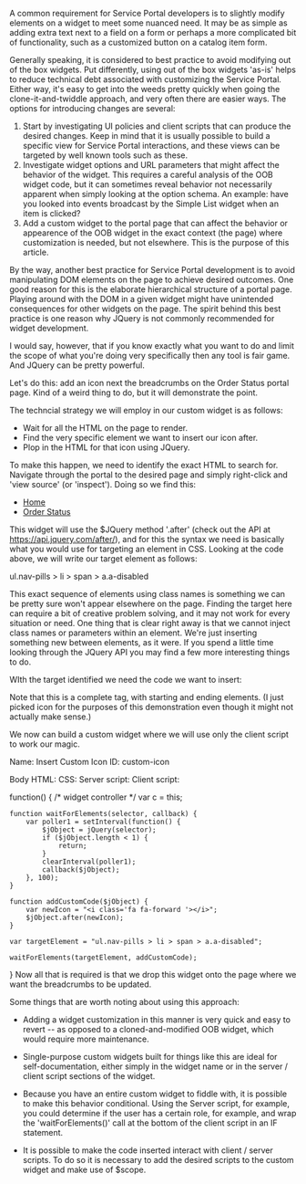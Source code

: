 A common requirement for Service Portal developers is to slightly modify elements on a widget to meet some nuanced need. It may be as simple as adding extra text next to a field on a form or perhaps a more complicated bit of functionality, such as a customized button on a catalog item form.

Generally speaking, it is considered to best practice to avoid modifying out of the box widgets. Put differently, using out of the box widgets 'as-is' helps to reduce technical debt associated with customizing the Service Portal. Either way, it's easy to get into the weeds pretty quickly when going the clone-it-and-twiddle approach, and very often there are easier ways. The options for introducing changes are several:

1. Start by investigating UI policies and client scripts that can produce the desired changes. Keep in mind that it is usually possible to build a specific view for Service Portal interactions, and these views can be targeted by well known tools such as these.
2. Investigate widget options and URL parameters that might affect the behavior of the widget. This requires a careful analysis of the OOB widget code, but it can sometimes reveal behavior not necessarily apparent when simply looking at the option schema. An example: have you looked into events broadcast by the Simple List widget when an item is clicked?
3. Add a custom widget to the portal page that can affect the behavior or appearence of the OOB widget in the exact context (the page) where customization is needed, but not elsewhere. This is the purpose of this article.

By the way, another best practice for Service Portal development is to avoid manipulating DOM elements on the page to achieve desired outcomes. One good reason for this is the elaborate hierarchical structure of a portal page. Playing around with the DOM in a given widget might have unintended consequences for other widgets on the page.  The spirit behind this best practice is one reason why JQuery is not commonly recommended for widget development.

I would say, however, that if you know exactly what you want to do and limit the scope of what you're doing very specifically then any tool is fair game. And JQuery can be pretty powerful.

Let's do this: add an icon next the breadcrumbs on the Order Status portal page. Kind of a weird thing to do, but it will demonstrate the point.

The techncial strategy we will employ in our custom widget is as follows:

* Wait for all the HTML on the page to render.
* Find the very specific element we want to insert our icon after.
* Plop in the HTML for that icon using JQuery.

To make this happen, we need to identify the exact HTML to search for. Navigate through the portal to the desired page and simply right-click and 'view source' (or 'inspect'). Doing so we find this:

<ul class="nav nav-pills nav-sm"> 
  <li> <span><a ng-href="?id=index" href="?id=index">Home</a> <i aria-hidden="true" class="fa fa-chevron-right"></i></span> </li> 
  <!-- ngIf: !c.expanded && c.breadcrumbs && c.breadcrumbs.length > 2 --> 
  <!-- ngIf: !c.breadcrumbs --><li ng-if="!c.breadcrumbs" class="ng-scope"><span><a style="display: inline;" class="a-disabled ng-binding" aria-current="page" href="">Order Status</a></span></li><!-- end ngIf: !c.breadcrumbs --> 
  <!-- ngRepeat: item in c.breadcrumbs track by $index --> 
 </ul>

This widget will use the $JQuery method '.after' (check out the API at https://api.jquery.com/after/), and for this the syntax we need is basically what you would use for targeting an element in CSS. Looking at the code above, we will write our target element as follows:

ul.nav-pills > li > span > a.a-disabled

This exact sequence of elements using class names is something we can be pretty sure won't appear elsewhere on the page. Finding the target here can require a bit of creative problem solving, and it may not work for every situation or need. One thing that is clear right away is that we cannot inject class names or parameters within an element. We're just inserting something new between elements, as it were. If you spend a little time looking through the JQuery API you may find a few more interesting things to do.

WIth the target identified we need the code we want to insert:

<i class='fa fa-forward'></i>

Note that this is a complete tag, with starting and ending elements. (I just picked icon for the purposes of this demonstration even though it might not actually make sense.)

We now can build a custom widget where we will use only the client script to work our magic.


Name: Insert Custom Icon
ID: custom-icon

Body HTML: <leave alone>
CSS: <leave alone>
Server script: <leave alone>
Client script:

function() {
    /* widget controller */
    var c = this;

    function waitForElements(selector, callback) {
        var poller1 = setInterval(function() {
            $jObject = jQuery(selector);
            if ($jObject.length < 1) {
                return;
            }
            clearInterval(poller1);
            callback($jObject);
        }, 100);
    }

    function addCustomCode($jObject) {
        var newIcon = "<i class='fa fa-forward '></i>";
        $jObject.after(newIcon);
    }

    var targetElement = "ul.nav-pills > li > span > a.a-disabled";

    waitForElements(targetElement, addCustomCode);

}
Now all that is required is that we drop this widget onto the page where we want the breadcrumbs to be updated. 

Some things that are worth noting about using this approach:

* Adding a widget customization in this manner is very quick and easy to revert -- as opposed to a cloned-and-modified OOB widget, which would require more maintenance.

* Single-purpose custom widgets built for things like this are ideal for self-documentation, either simply in the widget name or in the server / client script sections of the widget.

* Because you have an entire custom widget to fiddle with, it is possible to make this behavior conditional. Using the Server script, for example, you could determine if the user has a certain role, for example, and wrap the 'waitForElements()' call at the bottom of the client script in an IF statement.

* It is possible to make the code inserted interact with client / server scripts. To do so it is necessary to add the desired scripts to the custom widget and make use of $scope.